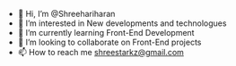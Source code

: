 - 👋 Hi, I’m @Shreehariharan
- 👀 I’m interested in New developments and technologues
- 🌱 I’m currently learning Front-End Development
- 💞️ I’m looking to collaborate on Front-End projects
- 📫 How to reach me shreestarkz@gmail.com

<!---
Shreehariharan/Shreehariharan is a ✨ special ✨ repository because its `README.md` (this file) appears on your GitHub profile.
You can click the Preview link to take a look at your changes.
--->
